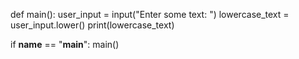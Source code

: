 def main():
    user_input = input("Enter some text: ")
    lowercase_text = user_input.lower()
    print(lowercase_text)

if __name__ == "__main__":
    main()
